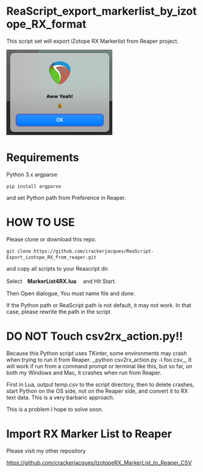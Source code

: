 # ReaScript_export_markerlist_by_izotope_RX_format
This script set will export iZotope RX Markerlist from Reaper project.

![IMG](https://github.com/crackerjacques/ReaScript-Export_izotope_RX_from_reaper/blob/main/01.png?raw=true)


# Requirements

Python 3.x
argparse

```
pip install argparse
```

and set Python path from Preference in Reaper.

# HOW TO USE

Please clone or download this repo.

```
git clone https://github.com/crackerjacques/ReaScript-Export_izotope_RX_from_reaper.git
```

and copy all scripts to your Reascript dir.

Select　__MarkerList4RX.lua__　 and Hit Start.

Then Open dialogue, You must name file and done.

If the Python path or ReaScript path is not default, it may not work.
In that case, please rewrite the path in the script



# __DO NOT Touch csv2rx_action.py!!__
Because this Python script uses TKinter, some environments may crash when trying to run it from Reaper.
,,python csv2rx_action.py -i foo.csv,,,
It will work if run from a command prompt or terminal like this, but so far, on both my Windows and Mac, it crashes when run from Reaper.

First in Lua, output temp.csv to the script directory, then to delete crashes, start Python on the OS side, not on the Reaper side, and convert it to RX text data.
This is a very barbaric approach.


This is a problem I hope to solve soon.

# Import RX Marker List to Reaper 

Please visit my other repository

https://github.com/crackerjacques/IzotopeRX_MarkerList_to_Reaper_CSV


